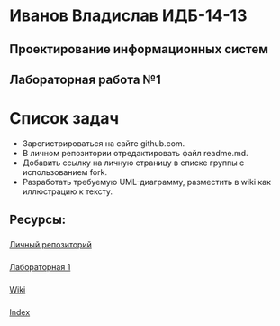 # Иванов Владислав ИДБ-14-13
## Проектирование информационных систем
## Лабораторная работа №1
# Список задач
* Зарегистрироваться на сайте github.com.
* В личном репозитории отредактировать файл readme.md.
* Добавить ссылку на личную страницу в списке группы с использованием fork.
* Разработать требуемую UML-диаграмму, разместить в wiki как иллюстрацию к тексту.
## Ресурсы:
### 
<a href="https://github.com/ironosier">Личный репозиторий</a>
### 
<a href="https://github.com/ironosier/ivanovvlad.github.io/wiki/Лабораторная-1.">Лабораторная 1</a>
### 
<a href="https://github.com/ironosier/ivanovvlad.github.io/wiki">Wiki</a>
### 
<a href="https://ironosier.github.io/ivanovvlad.github.io/">Index</a>
